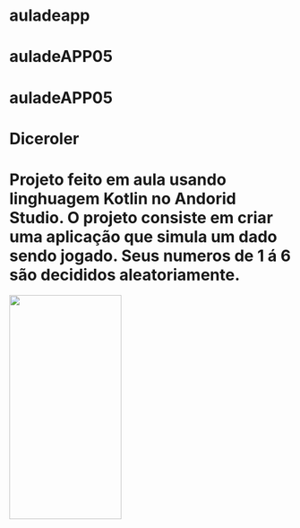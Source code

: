 ﻿# auladeapp
# auladeAPP05
# auladeAPP05
# Diceroler

<h1>Projeto feito em aula usando linghuagem Kotlin no Andorid Studio.
  O projeto consiste em criar uma aplicação que simula um dado sendo jogado. Seus numeros de 1 á 6 são decididos aleatoriamente.
</h1>  
  
  <img src="https://developer.android.com/static/codelabs/basic-android-kotlin-training-create-dice-roller-in-kotlin/img/8299aaca25c93863.png?hl=pt-br"  width="200" height="400">
